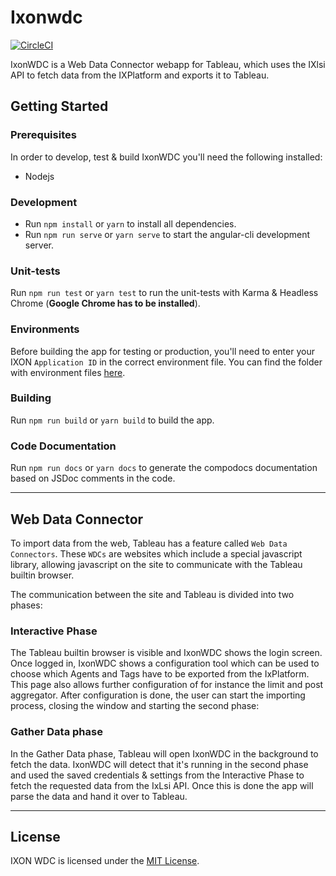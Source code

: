 # Ixonwdc
[![CircleCI](https://circleci.com/gh/ixoncloud/tableau-wdc.svg?style=svg)](https://circleci.com/gh/ixoncloud/tableau-wdc)

IxonWDC is a Web Data Connector webapp for Tableau, which uses the IXlsi API to fetch data from the IXPlatform and exports it to Tableau.

## Getting Started

### Prerequisites

In order to develop, test & build IxonWDC you'll need the following installed:

* Nodejs 

### Development
* Run `npm install` or `yarn` to install all dependencies.
* Run `npm run serve` or `yarn serve` to start the angular-cli development server.

### Unit-tests
Run `npm run test` or `yarn test` to run the unit-tests with Karma & Headless Chrome (**Google Chrome has to be installed**).

### Environments

Before building the app for testing or production, you'll need to enter your IXON `Application ID` in the correct environment file.
You can find the folder with environment files [here](https://github.com/ixoncloud/tableau-wdc/tree/master/src/environments).

### Building

Run `npm run build` or `yarn build` to build the app.

### Code Documentation

Run `npm run docs` or `yarn docs` to generate the compodocs documentation based on JSDoc comments in the code.

----
## Web Data Connector

To import data from the web, Tableau has a feature called `Web Data Connectors`. These `WDCs` are websites which include a special javascript library, allowing javascript on the site to communicate with the Tableau builtin browser.

The communication between the site and Tableau is divided into two phases:

### Interactive Phase

The Tableau builtin browser is visible and IxonWDC shows the login screen. Once logged in, IxonWDC shows a configuration tool which can be used to choose which Agents and Tags have to be exported from the IxPlatform. This page also allows further configuration of for instance the limit and post aggregator. After configuration is done, the user can start the importing process, closing the window and starting the second phase:

### Gather Data phase

In the Gather Data phase, Tableau will open IxonWDC in the background to fetch the data. IxonWDC will detect that it's running in the second phase and used the saved credentials & settings from the Interactive Phase to fetch the requested data from the IxLsi API. Once this is done the app will parse the data and hand it over to Tableau.

---

## License

IXON WDC is licensed under the [MIT License](https://github.com/ixoncloud/tableau-wdc/blob/master/LICENSE).

